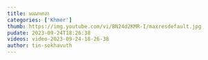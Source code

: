 ```yaml
---
title: មរណមាតា
categories: ['Khmer']
thumb: https://img.youtube.com/vi/BN24d2KMR-I/maxresdefault.jpg
pudate: 2023-09-24T18:26:38
videos: video-2023-09-24-18-26-38
author: tin-sokhavuth
---
```

